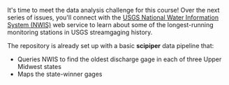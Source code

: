 It's time to meet the data analysis challenge for this course! Over the next series of issues, you'll connect with the [USGS National Water Information System (NWIS)](https://waterdata.usgs.gov/nwis) web service to learn about some of the longest-running monitoring stations in USGS streamgaging history.

The repository is already set up with a basic **scipiper** data pipeline that:
* Queries NWIS to find the oldest discharge gage in each of three Upper Midwest states
* Maps the state-winner gages
